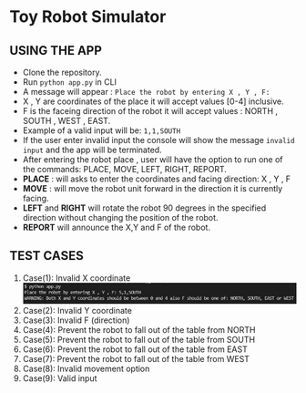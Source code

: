 # Toy Robot Simulator

## USING THE APP

- Clone the repository.
- Run `python app.py` in CLI
- A message will appear : `Place the robot by entering X , Y , F:`
- X , Y are coordinates of the place it will accept values [0-4] inclusive.
- F is the faceing direction of the robot it will accept values : NORTH , SOUTH , WEST , EAST.
- Example of a valid input will be: `1,1,SOUTH`
- If the user enter invalid input the console will show the message `invalid input` and the app will be terminated.
- After entering the robot place , user will have the option to run one of the commands: PLACE, MOVE, LEFT, RIGHT, REPORT.
- **PLACE** : will asks to enter the coordinates and facing direction: X , Y , F
- **MOVE** : will move the robot unit forward in the direction it is currently facing.
- **LEFT** and **RIGHT** will rotate the robot 90 degrees in the specified direction without changing the position of the robot.
- **REPORT** will announce the X,Y and F of the robot.

## TEST CASES

1. Case(1): Invalid X coordinate  
![alt test_1](https://github.com/harmardir/toy_robot/blob/main/test_images/test_1.JPG)
3. Case(2): Invalid Y coordinate
4. Case(3): Invalid F (direction)
5. Case(4): Prevent the robot to fall out of the table from NORTH
6. Case(5): Prevent the robot to fall out of the table from SOUTH
7. Case(6): Prevent the robot to fall out of the table from EAST
8. Case(7): Prevent the robot to fall out of the table from WEST
9. Case(8): Invalid movement option
10. Case(9): Valid input

